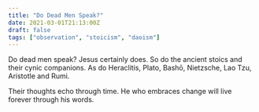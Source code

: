 ```yaml
---
title: "Do Dead Men Speak?"
date: 2021-03-01T21:13:00Z
draft: false
tags: ["observation", "stoicism", "daoism"]
---
```


Do dead men speak? Jesus certainly does. So do the ancient stoics and their cynic companions. As do Heraclitis, Plato, Bashō, Nietzsche, Lao Tzu, Aristotle and Rumi.

Their thoughts echo through time. He who embraces change will live forever through his words.